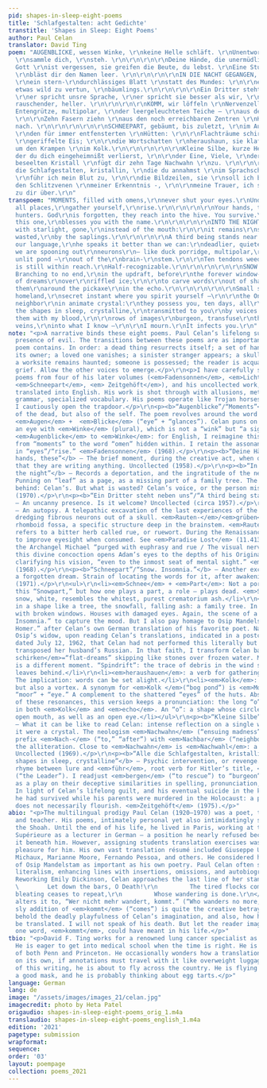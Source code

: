 ```yaml
---
pid: shapes-in-sleep-eight-poems
title: 'Schlafgestalten: acht Gedichte'
transtitle: 'Shapes in Sleep: Eight Poems'
author: Paul Celan
translator: David Ting
poem: "AUGENBLICKE, wessen Winke, \r\nkeine Helle schläft. \r\nUnentworden, allerorten,
  \r\nsammle dich, \r\nsteh. \r\n\r\n\r\n\r\nDeine Hände, die unermüdlichen Jäger.
  Gott \r\nist vergessen, sie greifen die Beute, du lebst. \r\nEine Stunde, diese,
  \r\nbläst dir den Namen leer. \r\n\r\n\r\n\r\nIN DIE NACHT GEGANGEN, helferisch
  \r\nein stern-\r\ndurchlässiges Blatt \r\nstatt des Mundes: \r\n\r\nes bleibt \r\nnoch
  etwas wild zu vertun, \r\nbäumlings.\r\n\r\n\r\n\r\nEin Dritter steht neben uns,
  \r\ner spricht unsre Sprache, \r\ner spricht sie besser als wir, \r\ntödlicher,
  rauschender, heller. \r\n\r\n\r\n\r\nKOMM, wir löffeln \r\nNervenzellen \r\n- die
  Entengrütze, multipolar, \r\nder leergeleuchteten Teiche — \r\naus den \r\nRauten-\r\ngruben.
  \r\n\r\nZehn Fasern ziehn \r\naus den noch erreichbaren Zentren \r\nHalberkennbares
  nach. \r\n\r\n\r\n\r\n\r\nSCHNEEPART, gebäumt, bis zuletzt, \r\nim Aufwind, vor
  \r\nden für immer entfensterten \r\nHütten: \r\n\r\nFlachträume schirken \r\nübers
  \r\ngeriffelte Eis; \r\n\r\ndie Wortschatten \r\nheraushaun, sie klaftern \r\nrings
  um den Krampen \r\nim Kolk.\r\n\r\n\r\n\r\n\r\nKleine Silbe, kurze Heimat, \r\nin
  der du dich eingeheimnißt verlierst, \r\n\r\nder Eine, Viele, \r\nder Nachbar \r\nim
  beseelten Kristall \r\nfügt dir zehn Tage Nachwahn \r\nzu. \r\n\r\n\r\n\r\n\r\nAlle
  die Schlafgestalten, kristallin, \r\ndie du annahmst \r\nim Sprachschatten, \r\n\r\nihnen
  \r\nführ ich mein Blut zu, \r\n\r\ndie Bildzeilen, sie \r\nsoll ich bergen \r\nin
  den Schlitzvenen \r\nmeiner Erkenntnis -, \r\n\r\nmeine Trauer, ich seh’s, \r\nläuft
  zu dir über.\r\n"
transpoem: "MOMENTS, filled with omens,\r\nnever shut your eyes.\r\nUndecaying, from
  all places,\r\ngather yourself,\r\nrise.\r\n\r\n\r\n\r\nYour hands, these inexhaustible
  hunters. God\r\nis forgotten, they reach into the hive. You survive.\r\nAn hour,
  this one,\r\nblesses you with the name.\r\n\r\n\r\n\r\nINTO THE NIGHT, a volunteer\r\nleaf\r\nshivering
  with starlight, gone,\r\ninstead of the mouth:\r\n\r\nit remains\r\nsomething savagely
  wasted,\r\nby the saplings.\r\n\r\n\r\n\r\nA third being stands near us,\r\nhe speaks
  our language,\r\nhe speaks it better than we can:\r\ndeadlier, quieter, brighter.\r\n\r\n\r\n\r\nCOME,
  we are spooning out\r\nneurons\r\n— like duck porridge, multipolar,\r\nfrom the
  unlit pond —\r\nout of the\r\nbrain-\r\nstem.\r\n\r\nTen tendons weed out\r\nwhat
  is still within reach.\r\nHalf-recognizable.\r\n\r\n\r\n\r\n\r\nSNOW. INSOMNIA.
  Branching to no end,\r\nin the updraft, before\r\nthe forever window-gouged\r\nhuts:\r\n\r\nspindrift
  of dreams\r\nover\r\nriffled ice;\r\n\r\nto carve words\r\nout of shadows, tether
  them\r\naround the pickaxe\r\nin the echo.\r\n\r\n\r\n\r\n\r\nSmall syllable, brief
  homeland,\r\nsecret instant where you spirit yourself —\r\n\r\nthe One, the Many,\r\nthe
  neighbor\r\nin animate crystal:\r\nthey possess you, ten days, all\r\nnightmare.\r\n\r\n\r\n\r\n\r\nAll
  the shapes in sleep, crystalline,\r\ntransmitted to you\r\nby voices in the dark,\r\n\r\nI\r\nlure
  them with my blood,\r\n\r\nrows of images\r\nburgeon, transfuse\r\nthrough slit
  veins,\r\ninto what I know —\r\n\r\nI mourn.\r\nIt infects you.\r\n"
note: "<p>A narrative binds these eight poems. Paul Celan’s lifelong subject: the
  presence of evil. The transitions between these poems are as important as what each
  poem contains. In order: a dead thing resurrects itself; a set of hands remembers
  its owner; a loved one vanishes; a sinister stranger appears; a skull is opened;
  a worksite remains haunted; someone is possessed; the reader is acquainted with
  grief. Allow the other voices to emerge.</p>\r\n<p>I have carefully selected these
  poems from four of his later volumes (<em>Fadensonnen</em>, <em>Lichtzwang</em>,
  <em>Schneepart</em>, <em> Zeitgehöft</em>), and his uncollected work, which is rarely
  translated into English. His work is shot through with allusions, metaphors, distorted
  grammar, specialized vocabulary. His poems operate like Trojan horses. In English,
  I cautiously open the trapdoor.</p>\r\n<p><b>“Augenblicke”/“Moments”</b> — Invocation
  of the dead, but also of the self. The poem revolves around the word for “moments”:
  <em>Augen</em> +  <em>Blicke</em> (“eye” + “glances”). Celan puns on the image of
  an eye with <em>Winke</em> (plural), which is not a “wink” but “a sign, a hint.”
  <em>Augenblicke</em> to <em>Winke</em>: for English, I reimagine this as the decay
  from “moments” to the word “omen” hidden within. I retain the assonance of <em>schläft</em>/<em>steh</em>
  in “eyes”/“rise.” <em>Fadensonnen</em> (1968).</p>\r\n<p><b>“Deine Hände, die”/“Your
  hands, these”</b> — The brief moment, during the creative act, when one forgets
  that they are writing anything. Uncollected (1958).</p>\r\n<p><b>“In die Nacht gegangen”/“Into
  the night”</b> — Records a deportation, and the ingratitude of the new generation.
  Punning on “leaf” as a page, as a missing part of a family tree. The mouth left
  behind: Celan’s. But what is wasted? Celan’s voice, or the person missing? <em>Lichtzwang</em>
  (1970).</p>\r\n<p><b>“Ein Dritter steht neben uns”/“A third being stands near us”</b>
  — An uncanny presence. Is it welcome? Uncollected (circa 1957).</p>\r\n<p><b>“Komm”/“Come”</b>
  — An autopsy. A telepathic excavation of the last experiences of the dead. Ten fingers
  dredging fibrous neurons out of a skull. <em>Rauten-</em>/<em>grüben</em> is the
  rhomboid fossa, a specific structure deep in the brainstem. <em>Raute</em> also
  refers to a bitter herb called rue, or ruewort. During the Renaissance it was believed
  to improve eyesight when consumed. See <em>Paradise Lost</em> (11.413–428) where
  the Archangel Michael “purged with euphrasy and rue / The visual nerve” of Adam;
  this divine concoction opens Adam’s eyes to the depths of his Original Sin, thoroughly
  clarifying his vision, “even to the inmost seat of mental sight.” <em>Fadensonnen</em>
  (1968).</p>\r\n<p><b>“Schneepart”/“Snow. Insomnia.”</b> — Another excavation: recapturing
  a forgotten dream. Strain of locating the words for it, after awakening. <em>Schneepart</em>
  (1971).</p>\r\n<ul>\r\n<li><em>Schnee</em> + <em>Part</em>: Not a portion or piece,
  this “Snowpart,” but how one plays a part, a role — plays dead. <em>Schnee</em>,
  snow, white, resembles the whitest, purest crematorium ash.</li>\r\n<li><em>gebäumt</em>:
  in a shape like a tree, the snowfall, falling ash: a family tree. In front of huts
  with broken windows. Houses with damaged eyes. Again, the scene of a deportation.</li>\r\n<li>“Snow.
  Insomnia.” to capture the mood. But I also pay homage to Osip Mandelstam’s “Schlaflosigkeit.
  Homer.” after Celan’s own German translation of his favorite poet. Nadezhda Mandelstam,
  Osip’s widow, upon reading Celan’s translations, indicated in a postcard to Celan
  dated July 12, 1962, that Celan had not performed this literally but had movingly
  transposed her husband’s Russian. In that faith, I transform Celan back into Mandelstam.</li>\r\n<li><em>Flachtraume
  schirken</em>=“flat-dreams” skipping like stones over frozen water. My translation
  is a different moment. “Spindrift”: the trace of debris in the wind such skipping
  leaves behind.</li>\r\n<li><em>heraushauen</em>: a verb for gathering firewood.
  The implication: words can be set alight.</li>\r\n<li><em>Kolk</em>: a bog pond,
  but also a vortex. A synonym for <em>Kolk </em>(“bog pond”) is <em>Moorauge</em>:
  “moor” + “eye.” A complement to the shattered “eyes” of the huts. Abstracting all
  of these resonances, this version keeps a pronunciation: the long “o” sound found
  in both <em>Kolk</em> and <em>echo</em>. An “o”: a shape whose circle suggests an
  open mouth, as well as an open eye.</li></ul>\r\n<p><b>“Kleine Silbe”/“Small syllable”</b>
  — What it can be like to read Celan: intense reflection on a single word, as if
  it were a crystal. The neologism <em>Nachwahn</em> (“ensuing madness”) shares the
  prefix <em>Nach-</em> (“to,” “after”) with <em>Nachbar</em> (“neighbor”). I keep
  the alliteration. Close to <em>Nachwahn</em> is <em>Nachwahl</em>: a postponed election.
  Uncollected (1969).</p>\r\n<p><b>“Alle die Schlafgestalten, kristallin”/“All the
  shapes in sleep, crystalline”</b> — Psychic intervention, or revenge. A translingual
  rhyme between lure and <em>führ</em>, root verb for Hitler’s title, <em>der Führer</em>
  (“the Leader”). I readjust <em>bergen</em> (“to rescue”) to “burgeon” (“to flourish”),
  as a play on their deceptive similarities in spelling, pronunciation, and meaning.
  In light of Celan’s lifelong guilt, and his eventual suicide in the knowledge that
  he had survived while his parents were murdered in the Holocaust: a person rescued
  does not necessarily flourish. <em>Zeitgehöft</em> (1975).</p>"
abio: "<p>The multilingual prodigy Paul Celan (1920–1970) was a poet, translator,
  and teacher. His poems, intimately personal yet also intimidatingly specific,  memorialize
  the Shoah. Until the end of his life, he lived in Paris, working at the École Normale
  Supérieure as a lecturer in German — a position he nearly refused because he felt
  it beneath him. However, assigning students translation exercises was a source of
  pleasure for him. His own vast translation résumé included Giuseppe Ungaretti, Henri
  Michaux, Marianne Moore, Fernando Pessoa, and others. He considered his translations
  of Osip Mandelstam as important as his own poetry. Paul Celan often strayed from
  literalism, enhancing lines with insertions, omissions, and autobiographical touches.
  Reworking Emily Dickinson, Celan approaches the last line of her stanza,</p>\r\n<pre>\r\n
  \        Let down the bars, O Death!\r\n         The tired flocks come in\r\n         Whose
  bleating ceases to repeat,\r\n         Whose wandering is done.\r\n</pre>\r\n<p>and
  alters it to, “Wer nicht mehr wandert, kommt.” (“Who wanders no more, comes.”)</p>\r\n<p>The
  sly addition of <em>kommt</em> (“comes”) is quite the creative betrayal. Here we
  behold the deadly playfulness of Celan’s imagination, and also, how he expects to
  be translated. I will not speak of his death. But let the reader imagine what this
  one word, <em>kommt</em>, could have meant in his life.</p>"
tbio: "<p>David F. Ting works for a renowned lung cancer specialist as a medical scribe.
  He is eager to get into medical school when the time is right. He is a proud alum
  of both Penn and Princeton. He occasionally wonders how a translation can survive
  on its own, if annotations must travel with it like overweight luggage. At the time
  of this writing, he is about to fly across the country. He is flying alone, he has
  a good mask, and he is probably thinking about egg tarts.</p>"
language: German
lang: de
image: "/assets/images/images_21/celan.jpg"
imagecredit: photo by Heta Patel
origaudio: shapes-in-sleep-eight-poems_orig_1.m4a
translaudio: shapes-in-sleep-eight-poems_english_1.m4a
edition: '2021'
pagetype: submission
wrapformat:
sequence:
order: '03'
layout: poempage
collection: poems_2021
---
```

